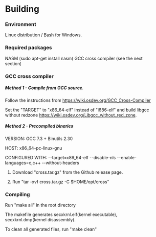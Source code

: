 # Building
### Environment
Linux distribution / Bash for Windows.

### Required packages

NASM (sudo apt-get install nasm)
GCC cross compiler (see the next section)

### GCC cross compiler
##### Method 1 - Compile from GCC source.

Follow the instructions from https://wiki.osdev.org/GCC_Cross-Compiler

Set the "TARGET" to "x86_64-elf" instead of "i686-elf" and build libgcc without redzone https://wiki.osdev.org/Libgcc_without_red_zone.

##### Method 2 - Precompiled binaries

VERSION: GCC 7.3 + Binutils 2.30

HOST: x86_64-pc-linux-gnu

CONFIGURED WITH: --target=x86_64-elf --disable-nls --enable-languages=c,c++ --without-headers

1. Download "cross.tar.gz" from the Github release page.

2. Run "tar -xvf cross.tar.gz -C $HOME/opt/cross"

### Compiling
Run "make all" in the root directory

The makefile generates secxkrnl.elf(kernel executable), secxkrnl.dmp(kernel disassembly).

To clean all generated files, run "make clean"
